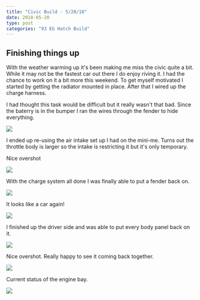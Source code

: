 ```yaml
---
title: "Civic Build - 5/20/18"
date: 2018-05-20
type: post
categories: "93 EG Hatch Build"
---
```


## Finishing things up

With the weather warming up it's been making me miss the civic quite a bit. While it may not be the fastest car out there I do enjoy riving it. I had the chance to work on it a bit more this weekend. To get myself motivated I started by getting the radiator mounted in place. After that I wired up the charge harness.

I had thought this task would be difficult but it really wasn't that bad. Since the baterry is in the bumper I ran the wires through the fender to hide everything.

![](images/1.jpg)

I ended up re-using the air intake set up I had on the mini-me. Turns out the throttle body is larger so the intake is restricting it but it's only temporary.

Nice overshot

![](images/2.jpg)

With the charge system all done I was finally able to put a fender back on.

![](images/4.jpg)

It looks like a car again!

![](images/5.jpg)

I finished up the driver side and was able to put every body panel back on it.

![](images/6.jpg)

Nice overshot. Really happy to see it coming back together.

![](images/7.jpg)

Current status of the engine bay.

![](images/8.jpg)
